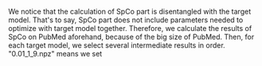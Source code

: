 We notice that the calculation of SpCo part is disentangled with the target model. That's to say, SpCo part does not include parameters needed to optimize with target model together. Therefore, we calculate the results of SpCo on PubMed aforehand, because of the big size of PubMed. Then, for each target model, we select several intermediate results in order. "0.01_1_9.npz" means we set  
